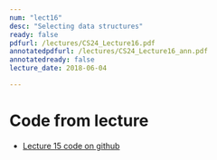 ```yaml
---
num: "lect16"
desc: "Selecting data structures"
ready: false
pdfurl: /lectures/CS24_Lecture16.pdf
annotatedpdfurl: /lectures/CS24_Lecture16_ann.pdf
annotatedready: false
lecture_date: 2018-06-04

---
```

# Code from lecture

* [Lecture 15 code on github](https://github.com/ucsb-cs24-w18/cs24-w18-lecture-15)
